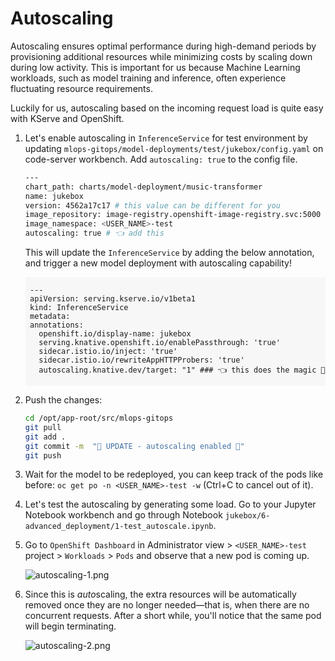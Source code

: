 # Autoscaling

Autoscaling ensures optimal performance during high-demand periods by provisioning additional resources while minimizing costs by scaling down during low activity. This is important for us because Machine Learning workloads, such as model training and inference, often experience fluctuating resource requirements. 

Luckily for us, autoscaling based on the incoming request load is quite easy with KServe and OpenShift.

1. Let's enable autoscaling in `InferenceService` for test environment by updating `mlops-gitops/model-deployments/test/jukebox/config.yaml` on code-server workbench. Add `autoscaling: true` to the config file.

    ```bash
    ---
    chart_path: charts/model-deployment/music-transformer
    name: jukebox
    version: 4562a17c17 # this value can be different for you
    image_repository: image-registry.openshift-image-registry.svc:5000
    image_namespace: <USER_NAME>-test
    autoscaling: true # 👈 add this
    ```

    This will update the `InferenceService` by adding the below annotation, and trigger a new model deployment with autoscaling capability! 

    <div class="highlight" style="background: #f7f7f7">
    <pre><code class="language-yaml">
    ---
    apiVersion: serving.kserve.io/v1beta1
    kind: InferenceService
    metadata:
    annotations:
      openshift.io/display-name: jukebox
      serving.knative.openshift.io/enablePassthrough: 'true'
      sidecar.istio.io/inject: 'true'
      sidecar.istio.io/rewriteAppHTTPProbers: 'true'
      autoscaling.knative.dev/target: "1" ### 👈 this does the magic 🔮
    </code></pre></div>

2. Push the changes:

    ```bash
    cd /opt/app-root/src/mlops-gitops
    git pull
    git add .
    git commit -m  "💸 UPDATE - autoscaling enabled 💸"
    git push
    ```
    
3. Wait for the model to be redeployed, you can keep track of the pods like before: `oc get po -n <USER_NAME>-test -w` (Ctrl+C to cancel out of it).

4. Let's test the autoscaling by generating some load. Go to your Jupyter Notebook workbench and go through Notebook `jukebox/6-advanced_deployment/1-test_autoscale.ipynb`.

5. Go to `OpenShift Dashboard` in Administrator view > `<USER_NAME>-test` project > `Workloads` > `Pods` and observe that a new pod is coming up.

    ![autoscaling-1.png](./images/autoscaling-1.png)

6. Since this is *auto*scaling, the extra resources will be automatically removed once they are no longer needed—that is, when there are no concurrent requests. After a short while, you'll notice that the same pod will begin terminating.

    ![autoscaling-2.png](./images/autoscaling-2.png)
